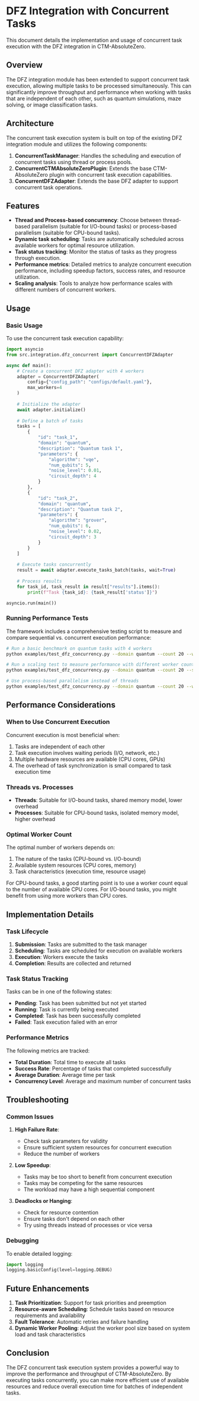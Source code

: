 # DFZ Integration with Concurrent Tasks

This document details the implementation and usage of concurrent task execution with the DFZ integration in CTM-AbsoluteZero.

## Overview

The DFZ integration module has been extended to support concurrent task execution, allowing multiple tasks to be processed simultaneously. This can significantly improve throughput and performance when working with tasks that are independent of each other, such as quantum simulations, maze solving, or image classification tasks.

## Architecture

The concurrent task execution system is built on top of the existing DFZ integration module and utilizes the following components:

1. **ConcurrentTaskManager**: Handles the scheduling and execution of concurrent tasks using thread or process pools.
2. **ConcurrentCTMAbsoluteZeroPlugin**: Extends the base CTM-AbsoluteZero plugin with concurrent task execution capabilities.
3. **ConcurrentDFZAdapter**: Extends the base DFZ adapter to support concurrent task operations.

## Features

- **Thread and Process-based concurrency**: Choose between thread-based parallelism (suitable for I/O-bound tasks) or process-based parallelism (suitable for CPU-bound tasks).
- **Dynamic task scheduling**: Tasks are automatically scheduled across available workers for optimal resource utilization.
- **Task status tracking**: Monitor the status of tasks as they progress through execution.
- **Performance metrics**: Detailed metrics to analyze concurrent execution performance, including speedup factors, success rates, and resource utilization.
- **Scaling analysis**: Tools to analyze how performance scales with different numbers of concurrent workers.

## Usage

### Basic Usage

To use the concurrent task execution capability:

```python
import asyncio
from src.integration.dfz_concurrent import ConcurrentDFZAdapter

async def main():
    # Create a concurrent DFZ adapter with 4 workers
    adapter = ConcurrentDFZAdapter(
        config={"config_path": "configs/default.yaml"},
        max_workers=4
    )
    
    # Initialize the adapter
    await adapter.initialize()
    
    # Define a batch of tasks
    tasks = [
        {
            "id": "task_1",
            "domain": "quantum",
            "description": "Quantum task 1",
            "parameters": {
                "algorithm": "vqe",
                "num_qubits": 5,
                "noise_level": 0.01,
                "circuit_depth": 4
            }
        },
        {
            "id": "task_2",
            "domain": "quantum",
            "description": "Quantum task 2",
            "parameters": {
                "algorithm": "grover",
                "num_qubits": 6,
                "noise_level": 0.02,
                "circuit_depth": 3
            }
        }
    ]
    
    # Execute tasks concurrently
    result = await adapter.execute_tasks_batch(tasks, wait=True)
    
    # Process results
    for task_id, task_result in result["results"].items():
        print(f"Task {task_id}: {task_result['status']}")

asyncio.run(main())
```

### Running Performance Tests

The framework includes a comprehensive testing script to measure and compare sequential vs. concurrent execution performance:

```bash
# Run a basic benchmark on quantum tasks with 4 workers
python examples/test_dfz_concurrency.py --domain quantum --count 20 --workers 4

# Run a scaling test to measure performance with different worker counts
python examples/test_dfz_concurrency.py --domain quantum --count 20 --scaling-test --max-workers 1,2,4,8,16

# Use process-based parallelism instead of threads
python examples/test_dfz_concurrency.py --domain quantum --count 20 --workers 4 --use-processes
```

## Performance Considerations

### When to Use Concurrent Execution

Concurrent execution is most beneficial when:

1. Tasks are independent of each other
2. Task execution involves waiting periods (I/O, network, etc.)
3. Multiple hardware resources are available (CPU cores, GPUs)
4. The overhead of task synchronization is small compared to task execution time

### Threads vs. Processes

- **Threads**: Suitable for I/O-bound tasks, shared memory model, lower overhead
- **Processes**: Suitable for CPU-bound tasks, isolated memory model, higher overhead

### Optimal Worker Count

The optimal number of workers depends on:

1. The nature of the tasks (CPU-bound vs. I/O-bound)
2. Available system resources (CPU cores, memory)
3. Task characteristics (execution time, resource usage)

For CPU-bound tasks, a good starting point is to use a worker count equal to the number of available CPU cores. For I/O-bound tasks, you might benefit from using more workers than CPU cores.

## Implementation Details

### Task Lifecycle

1. **Submission**: Tasks are submitted to the task manager
2. **Scheduling**: Tasks are scheduled for execution on available workers
3. **Execution**: Workers execute the tasks
4. **Completion**: Results are collected and returned

### Task Status Tracking

Tasks can be in one of the following states:

- **Pending**: Task has been submitted but not yet started
- **Running**: Task is currently being executed
- **Completed**: Task has been successfully completed
- **Failed**: Task execution failed with an error

### Performance Metrics

The following metrics are tracked:

- **Total Duration**: Total time to execute all tasks
- **Success Rate**: Percentage of tasks that completed successfully
- **Average Duration**: Average time per task
- **Concurrency Level**: Average and maximum number of concurrent tasks

## Troubleshooting

### Common Issues

1. **High Failure Rate**: 
   - Check task parameters for validity
   - Ensure sufficient system resources for concurrent execution
   - Reduce the number of workers

2. **Low Speedup**: 
   - Tasks may be too short to benefit from concurrent execution
   - Tasks may be competing for the same resources
   - The workload may have a high sequential component

3. **Deadlocks or Hanging**: 
   - Check for resource contention
   - Ensure tasks don't depend on each other
   - Try using threads instead of processes or vice versa

### Debugging

To enable detailed logging:

```python
import logging
logging.basicConfig(level=logging.DEBUG)
```

## Future Enhancements

1. **Task Prioritization**: Support for task priorities and preemption
2. **Resource-aware Scheduling**: Schedule tasks based on resource requirements and availability
3. **Fault Tolerance**: Automatic retries and failure handling
4. **Dynamic Worker Pooling**: Adjust the worker pool size based on system load and task characteristics

## Conclusion

The DFZ concurrent task execution system provides a powerful way to improve the performance and throughput of CTM-AbsoluteZero. By executing tasks concurrently, you can make more efficient use of available resources and reduce overall execution time for batches of independent tasks.